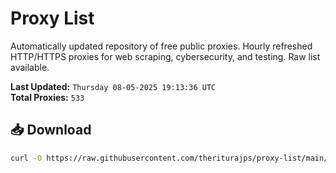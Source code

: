 # Proxy List

Automatically updated repository of free public proxies. Hourly refreshed HTTP/HTTPS proxies for web scraping, cybersecurity, and testing. Raw list available.

**Last Updated:** `Thursday 08-05-2025 19:13:36 UTC`  
**Total Proxies:** `533`

## 📥 Download
```bash
curl -O https://raw.githubusercontent.com/theriturajps/proxy-list/main/proxies.txt
